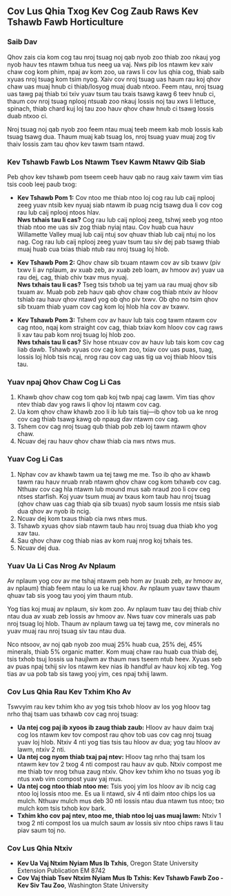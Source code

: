 ## Cov Lus Qhia Txog Kev Cog Zaub Raws Kev Tshawb Fawb Horticulture

### Saib Dav

Qhov zais cia kom cog tau nroj tsuag noj qab nyob zoo thiab zoo nkauj yog nyob hauv tes ntawm txhua tus neeg ua vaj. Nws pib los ntawm kev xaiv chaw cog kom phim, npaj av kom zoo, ua raws li cov lus qhia cog, thiab saib xyuas nroj tsuag kom tsim nyog. Xaiv cov nroj tsuag uas haum rau koj qhov chaw uas muaj hnub ci thiab/losyog muaj duab ntxoo. Feem ntau, nroj tsuag uas tawg paj thiab txi txiv yuav tsum tau txais tsawg kawg 6 teev hnub ci, thaum cov nroj tsuag nplooj ntsuab zoo nkauj lossis noj tau xws li lettuce, spinach, thiab chard kuj loj tau zoo hauv qhov chaw hnub ci tsawg lossis duab ntxoo ci.

Nroj tsuag noj qab nyob zoo feem ntau muaj teeb meem kab mob lossis kab tsuag tsawg dua. Thaum muaj kab tsuag los, nroj tsuag yuav muaj zog tiv thaiv lossis zam tau qhov kev tawm tsam ntawd.

### Kev Tshawb Fawb Los Ntawm Tsev Kawm Ntawv Qib Siab

Peb qhov kev tshawb pom tseem ceeb hauv qab no raug xaiv tawm vim tias tsis coob leej paub txog:

- **Kev Tshawb Pom 1:** Cov ntoo me thiab ntoo loj cog rau lub caij nplooj zeeg yuav ntsib kev nyuaj siab ntawm ib puag ncig tsawg dua li cov cog rau lub caij nplooj ntoos hlav.  
  **Nws txhais tau li cas?** Cog rau lub caij nplooj zeeg, tshwj xeeb yog ntoo thiab ntoo me uas siv zog thiab nyiaj ntau. Cov huab cua hauv Willamette Valley muaj lub caij ntuj sov qhuav thiab lub caij ntuj no los nag. Cog rau lub caij nplooj zeeg yuav tsum tau siv dej pab tsawg thiab muaj huab cua txias thiab ntub rau nroj tsuag loj hlob.

- **Kev Tshawb Pom 2:** Qhov chaw sib txuam ntawm cov av sib txawv (piv txwv li av nplaum, av xuab zeb, av xuab zeb loam, av hmoov av) yuav ua rau dej, cag, thiab chiv txav mus nyuaj.  
  **Nws txhais tau li cas?** Tseg tsis txhob ua tej yam ua rau muaj qhov sib txuam av. Muab pob zeb hauv qab qhov chaw cog thiab ntxiv av hloov tshiab rau hauv qhov ntawd yog ob qho piv txwv. Ob qho no tsim qhov sib txuam thiab yuam cov cag kom loj hlob hla cov av txawv.

- **Kev Tshawb Pom 3:** Tshem cov av hauv lub tais cog tawm ntawm cov cag ntoo, nqaj kom straight cov cag, thiab txiav kom hloov cov cag raws li xav tau pab kom nroj tsuag loj hlob zoo.  
  **Nws txhais tau li cas?** Siv hose ntxuav cov av hauv lub tais kom cov cag liab dawb. Tshawb xyuas cov cag kom zoo, txiav cov uas puas, tuag, lossis loj hlob tsis ncaj, nrog rau cov cag uas tig ua voj thiab hloov tsis tau.

### Yuav npaj Qhov Chaw Cog Li Cas

1. Khawb qhov chaw cog tom qab koj twb npaj cag lawm. Vim tias qhov ntev thiab dav yog raws li qhov loj ntawm cov cag.
2. Ua kom qhov chaw khawb zoo li ib lub tais tiaj—ib qhov tob ua ke nrog cov cag thiab tsawg kawg ob npaug dav ntawm cov cag.
3. Tshem cov cag nroj tsuag qub thiab pob zeb loj tawm ntawm qhov chaw.
4. Ncuav dej rau hauv qhov chaw thiab cia nws ntws mus.

### Yuav Cog Li Cas

1. Nphav cov av khawb tawm ua tej tawg me me. Tso ib qho av khawb tawm rau hauv nruab nrab ntawm qhov chaw cog kom txhawb cov cag. Nthuav cov cag hla ntawm lub mound mus sab nraud zoo li cov ceg ntses starfish. Koj yuav tsum muaj av txaus kom taub hau nroj tsuag (qhov chaw uas cag thiab qia sib txuas) nyob saum lossis me ntsis siab dua qhov av nyob ib ncig.
2. Ncuav dej kom txaus thiab cia nws ntws mus.
3. Tshawb xyuas qhov siab ntawm taub hau nroj tsuag dua thiab kho yog xav tau.
4. Sau qhov chaw cog thiab nias av kom ruaj nrog koj txhais tes.
5. Ncuav dej dua.

### Yuav Ua Li Cas Nrog Av Nplaum

Av nplaum yog cov av me tshaj ntawm peb hom av (xuab zeb, av hmoov av, av nplaum) thiab feem ntau lo ua ke ruaj khov. Av nplaum yuav tawv thaum qhuav tab sis yoog tau yooj yim thaum ntub.

Yog tias koj muaj av nplaum, siv kom zoo. Av nplaum tuav tau dej thiab chiv ntau dua av xuab zeb lossis av hmoov av. Nws tuav cov minerals uas pab nroj tsuag loj hlob. Thaum av nplaum tawg ua tej tawg me, cov minerals no yuav muaj rau nroj tsuag siv tau ntau dua.

Nco ntsoov, av noj qab nyob zoo muaj 25% huab cua, 25% dej, 45% minerals, thiab 5% organic matter. Kom muaj chaw rau huab cua thiab dej, tsis txhob tsuj lossis ua haujlwm av thaum nws tseem ntub heev. Xyuas seb av puas npaj txhij siv los ntawm kev nias ib handful av hauv koj xib teg. Yog tias av ua pob tab sis tawg yooj yim, ces npaj txhij lawm.

### Cov Lus Qhia Rau Kev Txhim Kho Av

Tswvyim rau kev txhim kho av yog tsis txhob hloov av los yog hloov tag nrho thaj tsam uas txhawb cov cag nroj tsuag:

- **Ua ntej cog paj ib xyoos ib zaug thiab zaub:** Hloov av hauv daim txaj cog los ntawm kev tov compost rau qhov tob uas cov cag nroj tsuag yuav loj hlob. Ntxiv 4 nti yog tias tsis tau hloov av dua; yog tau hloov av lawm, ntxiv 2 nti.
- **Ua ntej cog nyom thiab txaj paj ntev:** Hloov tag nrho thaj tsam los ntawm kev tov 2 txog 4 nti compost rau hauv av qub. Ntxiv compost me me thiab tov nrog txhua zaug ntxiv. Qhov kev txhim kho no tsuas yog ib ntus xwb vim compost yuav yaj mus.
- **Ua ntej cog ntoo thiab ntoo me:** Tsis yooj yim los hloov av ib ncig cag ntoo loj lossis ntoo me. Es ua li ntawd, siv 4 nti daim ntoo chips los ua mulch. Nthuav mulch mus deb 30 nti lossis ntau dua ntawm tus ntoo; txo mulch kom tsis txhob kov bark.
- **Txhim kho cov paj ntev, ntoo me, thiab ntoo loj uas muaj lawm:** Ntxiv 1 txog 2 nti compost los ua mulch saum av lossis siv ntoo chips raws li tau piav saum toj no.

### Cov Lus Qhia Ntxiv

- **Kev Ua Vaj Ntxim Nyiam Mus Ib Txhis**, Oregon State University Extension Publication EM 8742  
- **Cov Vaj thiab Tsev Ntxim Nyiam Mus Ib Txhis: Kev Tshawb Fawb Zoo - Kev Siv Tau Zoo**, Washington State University

